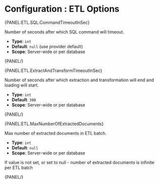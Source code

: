 # Configuration : ETL Options

{PANEL:ETL.SQL.CommandTimeoutInSec}

Number of seconds after which SQL command will timeout.

- **Type**: `int`
- **Default**: `null` (use provider default)
- **Scope**: Server-wide or per database

{PANEL/}

{PANEL:ETL.ExtractAndTransformTimeoutInSec}

Number of seconds after which extraction and transformation will end and loading will start.

- **Type**: `int`
- **Default**: `300`
- **Scope**: Server-wide or per database

{PANEL/}

{PANEL:ETL.MaxNumberOfExtractedDocuments}

Max number of extracted documents in ETL batch.

- **Type**: `int`
- **Default**: `null`
- **Scope**: Server-wide or per database

If value is not set, or set to null - number of extracted documents is infinite per ETL batch 

{PANEL/}
